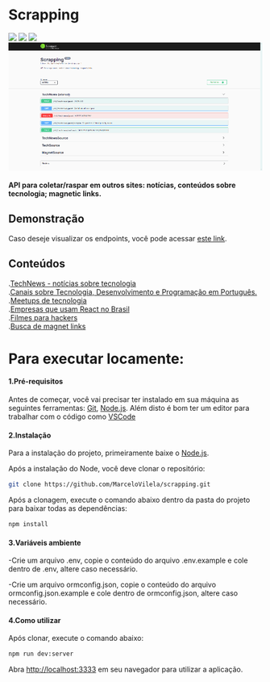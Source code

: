 # Scrapping

<div flex-direction="row">
  <img src="https://img.shields.io/static/v1?style=for-the-badge&logo=TypeScript&label=typescript&message=v3.9.2&color=success" />
  <img src="https://img.shields.io/static/v1?style=for-the-badge&logo=Node&label=Node&message=v14.16.0&color=success" />
  <img src="https://img.shields.io/static/v1?style=for-the-badge&logo=Express&label=express&message=v4.17.1&color=success" />
</div>

<div align="center">
    <img alt="Scrapping" title="Scrapping" src=".github/Swagger-UI.gif" />
</div>
<br />
<strong>API para coletar/raspar em outros sites: notícias, conteúdos sobre tecnologia; magnetic links.</strong>

## Demonstração

Caso deseje visualizar os endpoints, você pode acessar <a href="https://api-siteplaceholder.herokuapp.com/v1/docs">este link</a>.

## Conteúdos
.[TechNews - notícias sobre tecnologia](https://api-siteplaceholder.herokuapp.com/v1/doc/#/TechNews%20(stored)) <br />
.[Canais sobre Tecnologia, Desenvolvimento e Programação em Português.](https://api-siteplaceholder.herokuapp.com/v1/doc/#/TechSource/get_v1_tech_source_channels_br) <br />
.[Meetups de tecnologia](https://api-siteplaceholder.herokuapp.com/v1/doc/#/TechSource/get_v1_tech_source_meetups) <br />
.[Empresas que usam React no Brasil](https://api-siteplaceholder.herokuapp.com/v1/doc/#/TechSource/get_v1_tech_source_react_br) <br />
.[Filmes para hackers](https://api-siteplaceholder.herokuapp.com/v1/doc/#/TechSource/get_v1_tech_source_movies) <br />
.[Busca de magnet links](https://api-siteplaceholder.herokuapp.com/v1/doc/#/MagnetSource/get_v1_magnet_source_search) <br />

# Para executar locamente:

#### 1.Pré-requisitos

Antes de começar, você vai precisar ter instalado em sua máquina as seguintes ferramentas:
[Git](https://git-scm.com), [Node.js](https://nodejs.org/en/).
Além disto é bom ter um editor para trabalhar com o código como [VSCode](https://code.visualstudio.com/)

#### 2.Instalação

Para a instalação do projeto, primeiramente baixe o <a href="https://nodejs.org/en/">Node.js</a>.

Após a instalação do Node, você deve clonar o repositório:
```bash
git clone https://github.com/MarceloVilela/scrapping.git
```
Após a clonagem, execute o comando abaixo dentro da pasta do projeto para baixar todas as dependências:
```bash
npm install
```

#### 3.Variáveis ambiente
-Crie um arquivo .env,
copie o conteúdo do arquivo .env.example e cole dentro de .env,
altere caso necessário.

-Crie um arquivo ormconfig.json,
copie o conteúdo do arquivo ormconfig.json.example e cole dentro de ormconfig.json,
altere caso necessário.

#### 4.Como utilizar

Após clonar, execute o comando abaixo:

```bash
npm run dev:server
```

Abra [http://localhost:3333](http://localhost:3333) em seu navegador para utilizar a aplicação.
